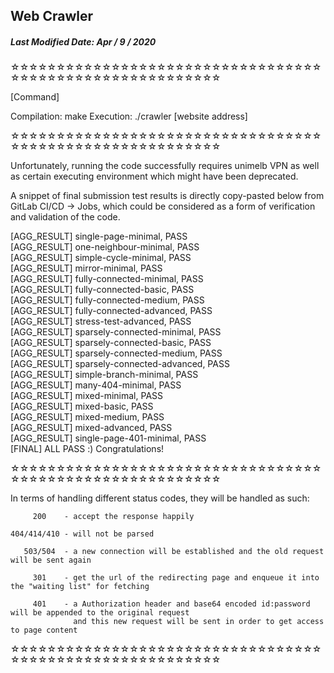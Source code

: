 ## Web Crawler ##
##### Last Modified Date: Apr / 9 / 2020 #####
☆☆☆☆☆☆☆☆☆☆☆☆☆☆☆☆☆☆☆☆☆☆☆☆☆☆☆☆☆☆☆☆☆☆☆☆☆☆☆☆☆☆☆☆☆☆☆☆☆☆☆☆☆☆☆☆☆

[Command]

Compilation: make
Execution:   ./crawler [website address]

☆☆☆☆☆☆☆☆☆☆☆☆☆☆☆☆☆☆☆☆☆☆☆☆☆☆☆☆☆☆☆☆☆☆☆☆☆☆☆☆☆☆☆☆☆☆☆☆☆☆☆☆☆☆☆☆☆

Unfortunately, running the code successfully requires unimelb VPN
as well as certain executing environment which might have been deprecated.

A snippet of final submission test results is directly copy-pasted
below from GitLab CI/CD -> Jobs, which could be considered as a form
of verification and validation of the code.

[AGG_RESULT] single-page-minimal, PASS<br>
[AGG_RESULT] one-neighbour-minimal, PASS<br>
[AGG_RESULT] simple-cycle-minimal, PASS<br>
[AGG_RESULT] mirror-minimal, PASS<br>
[AGG_RESULT] fully-connected-minimal, PASS<br>
[AGG_RESULT] fully-connected-basic, PASS<br>
[AGG_RESULT] fully-connected-medium, PASS<br>
[AGG_RESULT] fully-connected-advanced, PASS<br>
[AGG_RESULT] stress-test-advanced, PASS<br>
[AGG_RESULT] sparsely-connected-minimal, PASS<br>
[AGG_RESULT] sparsely-connected-basic, PASS<br>
[AGG_RESULT] sparsely-connected-medium, PASS<br>
[AGG_RESULT] sparsely-connected-advanced, PASS<br>
[AGG_RESULT] simple-branch-minimal, PASS<br>
[AGG_RESULT] many-404-minimal, PASS<br>
[AGG_RESULT] mixed-minimal, PASS<br>
[AGG_RESULT] mixed-basic, PASS<br>
[AGG_RESULT] mixed-medium, PASS<br>
[AGG_RESULT] mixed-advanced, PASS<br>
[AGG_RESULT] single-page-401-minimal, PASS<br>
[FINAL] ALL PASS :) Congratulations!

☆☆☆☆☆☆☆☆☆☆☆☆☆☆☆☆☆☆☆☆☆☆☆☆☆☆☆☆☆☆☆☆☆☆☆☆☆☆☆☆☆☆☆☆☆☆☆☆☆☆☆☆☆☆☆☆☆

In terms of handling different status codes, they will be handled as such:

         200    - accept the response happily

    404/414/410 - will not be parsed

       503/504  - a new connection will be established and the old request will be sent again

         301    - get the url of the redirecting page and enqueue it into the "waiting list" for fetching

         401    - a Authorization header and base64 encoded id:password will be appended to the original request
                  and this new request will be sent in order to get access to page content

☆☆☆☆☆☆☆☆☆☆☆☆☆☆☆☆☆☆☆☆☆☆☆☆☆☆☆☆☆☆☆☆☆☆☆☆☆☆☆☆☆☆☆☆☆☆☆☆☆☆☆☆☆☆☆☆☆
